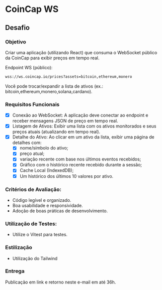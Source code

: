 # CoinCap WS

## Desafio

### Objetivo
Criar uma aplicação (utilizando React) que consuma o WebSocket público da CoinCap para exibir preços em tempo real.

Endpoint WS (público):
```bash
wss://ws.coincap.io/prices?assets=bitcoin,ethereum,monero
```

Você pode trocar/expandir a lista de ativos (ex.: bitcoin,ethereum,monero,solana,cardano).

### Requisitos Funcionais

- [x] Conexão ao WebSocket: A aplicação deve conectar ao endpoint e receber mensagens JSON de preço em tempo real.
- [x] Listagem de Ativos: Exibir uma lista com os ativos monitorados e seus preços atuais (atualizando em tempo real).
- [x] Detalhe do Ativo: Ao clicar em um ativo da lista, exibir uma página de detalhes com:
    - [x] nome/símbolo do ativo;
    - [x] preço atual;
    - [x] variação recente com base nos últimos eventos recebidos;
    - [x] Gráfico com o histórico recente recebido durante a sessão;
    - [x] Cache Local (IndexedDB);
    - [x] Um histórico dos últimos 10 valores por ativo.

### Critérios de Avaliação:
- Código legível e organizado.
- Boa usabilidade e responsividade.
- Adoção de boas práticas de desenvolvimento.

### Utilização de Testes: 
- Utilize o Vitest para testes. 

### Estilização
- Utilização do Tailwind

### Entrega
Publicação em link e retorno neste e-mail em até 36h.
